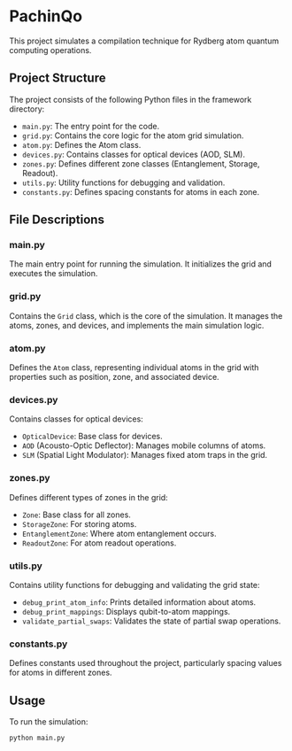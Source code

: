 # PachinQo

This project simulates a compilation technique for Rydberg atom quantum computing operations.

## Project Structure

The project consists of the following Python files in the framework directory:

- `main.py`: The entry point for the code.
- `grid.py`: Contains the core logic for the atom grid simulation.
- `atom.py`: Defines the Atom class.
- `devices.py`: Contains classes for optical devices (AOD, SLM).
- `zones.py`: Defines different zone classes (Entanglement, Storage, Readout).
- `utils.py`: Utility functions for debugging and validation.
- `constants.py`: Defines spacing constants for atoms in each zone.

## File Descriptions

### main.py

The main entry point for running the simulation. It initializes the grid and executes the simulation.

### grid.py

Contains the `Grid` class, which is the core of the simulation. It manages the atoms, zones, and devices, and implements the main simulation logic.

### atom.py

Defines the `Atom` class, representing individual atoms in the grid with properties such as position, zone, and associated device.

### devices.py

Contains classes for optical devices:
- `OpticalDevice`: Base class for devices.
- `AOD` (Acousto-Optic Deflector): Manages mobile columns of atoms.
- `SLM` (Spatial Light Modulator): Manages fixed atom traps in the grid.

### zones.py

Defines different types of zones in the grid:
- `Zone`: Base class for all zones.
- `StorageZone`: For storing atoms.
- `EntanglementZone`: Where atom entanglement occurs.
- `ReadoutZone`: For atom readout operations.

### utils.py

Contains utility functions for debugging and validating the grid state:
- `debug_print_atom_info`: Prints detailed information about atoms.
- `debug_print_mappings`: Displays qubit-to-atom mappings.
- `validate_partial_swaps`: Validates the state of partial swap operations.

### constants.py

Defines constants used throughout the project, particularly spacing values for atoms in different zones.

## Usage

To run the simulation:

```bash
python main.py
